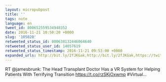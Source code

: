 ```yaml
---
layout: micropubpost
title: ''
tags: note
language: en
tweet_id: 800652559534948352
date: 2016-11-21 10:50:20 +0000
slug: '105020'
retweeted_status_id: 800638132446064640
retweeted_status_user_id: 14057619
retweeted_status_timestamp: 2016-11-21 09:53:00 +0000
expanded_urls: http://bit.ly/2fJKGak,http://bit.ly/2fJKGak,https://twitter.com/jamesbrunk/status/800638132446064640/photo/1
---
```

RT @jamesbrunk: The Head Transplant Doctor Has a VR System for Helping Patients With Terrifying Transition https://t.co/rzSKjOxwmp #Virtual…
